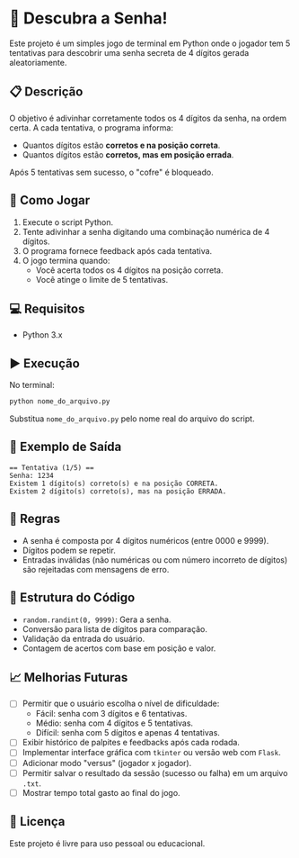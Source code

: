 # 🔐 Descubra a Senha!

Este projeto é um simples jogo de terminal em Python onde o jogador tem 5 tentativas para descobrir uma senha secreta de 4 dígitos gerada aleatoriamente.

## 📋 Descrição

O objetivo é adivinhar corretamente todos os 4 dígitos da senha, na ordem certa. A cada tentativa, o programa informa:

- Quantos dígitos estão **corretos e na posição correta**.
- Quantos dígitos estão **corretos, mas em posição errada**.

Após 5 tentativas sem sucesso, o "cofre" é bloqueado.

## 🚀 Como Jogar

1. Execute o script Python.
2. Tente adivinhar a senha digitando uma combinação numérica de 4 dígitos.
3. O programa fornece feedback após cada tentativa.
4. O jogo termina quando:
   - Você acerta todos os 4 dígitos na posição correta.
   - Você atinge o limite de 5 tentativas.

## 💻 Requisitos

- Python 3.x

## ▶️ Execução

No terminal:

```bash
python nome_do_arquivo.py
```

Substitua `nome_do_arquivo.py` pelo nome real do arquivo do script.

## 🧠 Exemplo de Saída

```text
== Tentativa (1/5) ==
Senha: 1234
Existem 1 dígito(s) correto(s) e na posição CORRETA.
Existem 2 dígito(s) correto(s), mas na posição ERRADA.
```

## 📌 Regras

- A senha é composta por 4 dígitos numéricos (entre 0000 e 9999).
- Dígitos podem se repetir.
- Entradas inválidas (não numéricas ou com número incorreto de dígitos) são rejeitadas com mensagens de erro.

## 📂 Estrutura do Código

- `random.randint(0, 9999)`: Gera a senha.
- Conversão para lista de dígitos para comparação.
- Validação da entrada do usuário.
- Contagem de acertos com base em posição e valor.

## 📈 Melhorias Futuras

- [ ] Permitir que o usuário escolha o nível de dificuldade:
  - Fácil: senha com 3 dígitos e 6 tentativas.
  - Médio: senha com 4 dígitos e 5 tentativas.
  - Difícil: senha com 5 dígitos e apenas 4 tentativas.
- [ ] Exibir histórico de palpites e feedbacks após cada rodada.
- [ ] Implementar interface gráfica com `tkinter` ou versão web com `Flask`.
- [ ] Adicionar modo "versus" (jogador x jogador).
- [ ] Permitir salvar o resultado da sessão (sucesso ou falha) em um arquivo `.txt`.
- [ ] Mostrar tempo total gasto ao final do jogo.

## 📄 Licença

Este projeto é livre para uso pessoal ou educacional.